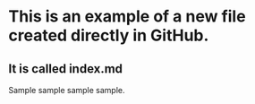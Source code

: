 # This is an example of a new file created directly in GitHub. 
## It is called index.md

Sample sample sample sample. 

